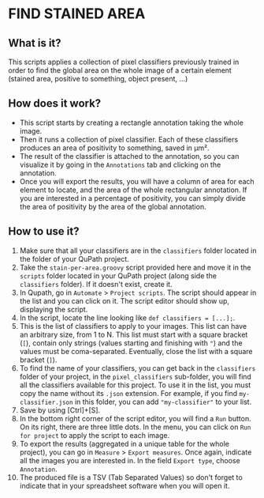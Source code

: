 # FIND STAINED AREA

## What is it?

This scripts applies a collection of pixel classifiers previously trained in order to find the global area on the whole image of a certain element (stained area, positive to something, object present, ...)

## How does it work?

- This script starts by creating a rectangle annotation taking the whole image.
- Then it runs a collection of pixel classifier. Each of these classifiers produces an area of positivity to something, saved in µm².
- The result of the classifier is attached to the annotation, so you can visualize it by going in the `Annotations` tab and clicking on the annotation.
- Once you will export the results, you will have a column of area for each element to locate, and the area of the whole rectangular annotation. If you are interested in a percentage of positivity, you can simply divide the area of positivity by the area of the global annotation.

## How to use it?

1. Make sure that all your classifiers are in the `classifiers` folder located in the folder of your QuPath project.
2. Take the `stain-per-area.groovy` script provided here and move it in the `scripts` folder located in your QuPath project (along side the `classifiers` folder). If it doesn't exist, create it.
3. In Qupath, go in `Automate` > `Project scripts`. The script should appear in the list and you can click on it. The script editor should show up, displaying the script.
4. In the script, locate the line looking like `def classifiers = [...];`.
5. This is the list of classifiers to apply to your images. This list can have an arbitrary size, from 1 to N. This list must start with a square bracket (`[`), contain only strings (values starting and finishing with `"`) and the values must be coma-separated. Eventually, close the list with a square bracket (`]`).
6. To find the name of your classifiers, you can get back in the `classifiers` folder of your project, in the `pixel_classifiers` sub-folder, you will find all the classifiers available for this project. To use it in the list, you must copy the name without its `.json` extension. For example, if you find `my-classifier.json` in this folder, you can add `"my-classifier"` to your list.
7. Save by using [Ctrl]+[S].
8. In the bottom right corner of the script editor, you will find a `Run` button. On its right, there are three little dots. In the menu, you can click on `Run for project` to apply the script to each image.
9. To export the results (aggregated in a unique table for the whole project), you can go in `Measure` > `Export measures`. Once again, indicate all the images you are interested in. In the field `Export type`, choose `Annotation`.
10. The produced file is a TSV (Tab Separated Values) so don't forget to indicate that in your spreadsheet software when you will open it.
